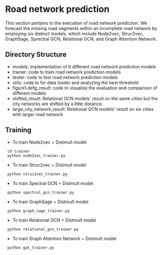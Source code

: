 # Road network prediction

This section pertains to the execution of road network prediction. We forecast the missing road segments within an incomplete road network by employing six distinct models, which include Node2vec, Struc2vec, GraphSage, Sprectral GCN, Relational GCN, and Graph Attention Network. 

## Directory Structure
* models: implementation of 6 different road network prediction models
* trainer: code to train road network prediction models
* tester: code to test road network prediction models
* utils: code to for data loader and analyzing the best threshold
* figure1.defg_result: code to visualize the evaluation and comparison of different models
* shifted_result: Relational GCN models' result on the same cities but the city networks are shifted by a little distance.
* large_city_network_result: Relational GCN models' result on six cities with larger road network

## Training
* To train Node2vec + Distmult model
```
 cd trainer
 python node2vec_trainer.py
```
* To train Struc2vec + Distmult model
```
 python struc2vec_trainer.py
```
* To train Spectral GCN + Distmult model
```
 python spectral_gcn_trainer.py
```
* To train GraphSage + Distmult model
```
 python graph_sage_trainer.py
```
* To train Relational GCN + Distmult model
```
 python relational_gcn_trainer.py
```
* To train Graph Attention Network + Distmult model
```
 python gat_trainer.py
```
